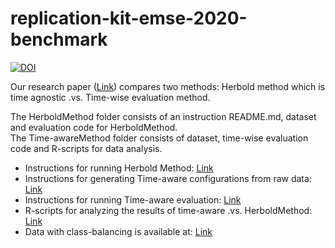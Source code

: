 # replication-kit-emse-2020-benchmark

[![DOI](https://zenodo.org/badge/248352455.svg)](https://zenodo.org/badge/latestdoi/248352455)

Our research paper ([Link](https://doi.org/10.1007/s10664-020-09878-9)) compares two methods: Herbold method which is time agnostic .vs. Time-wise evaluation method.

The HerboldMethod folder consists of an instruction README.md, dataset and evaluation code for HerboldMethod. <br/>
The Time-awareMethod folder consists of dataset, time-wise evaluation code and R-scripts for data analysis. <br/>



* Instructions for running Herbold Method: [Link](https://github.com/AbdulAli/replication-kit-emse-2020-benchmark/blob/master/HerboldMethod/Readme.md)
* Instructions for generating Time-aware configurations from raw data: [Link](https://github.com/AbdulAli/replication-kit-emse-2020-benchmark/blob/master/Time-awareMethod/DataGeneration/Readme.md)
* Instructions for running Time-aware evaluation: [Link](https://github.com/AbdulAli/replication-kit-emse-2020-benchmark/blob/master/Time-awareMethod/RunningExperiment/Readme.md)
* R-scripts for analyzing the results of time-aware .vs. HerboldMethod: [Link](https://github.com/AbdulAli/replication-kit-emse-2020-benchmark/tree/master/Time-awareMethod/AnalyzingResults)
* Data with class-balancing is available at: [Link](https://github.com/AbdulAli/replication-kit-emse-2020-benchmark/tree/master/Time-awareMethod/BalacedExperiment)



